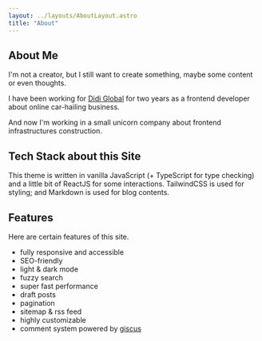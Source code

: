 ```yaml
---
layout: ../layouts/AboutLayout.astro
title: "About"
---
```


## About Me

I'm not a creator, but I still want to create something, maybe some content or even thoughts.

I have been working for [Didi Global](https://web.didiglobal.com/) for two years as a frontend developer about online car-hailing business.

And now I'm working in a small unicorn company about frontend infrastructures construction.

## Tech Stack about this Site

This theme is written in vanilla JavaScript (+ TypeScript for type checking) and a little bit of ReactJS for some interactions. TailwindCSS is used for styling; and Markdown is used for blog contents.

## Features

Here are certain features of this site.

- fully responsive and accessible
- SEO-friendly
- light & dark mode
- fuzzy search
- super fast performance
- draft posts
- pagination
- sitemap & rss feed
- highly customizable
- comment system powered by [giscus](https://giscus.app/)

